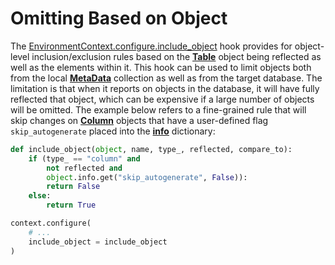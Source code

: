 # Omitting Based on Object

[EnvironmentContext.configure.include_object]: http://localhost:3002/en/api/runtime.html#alembic.runtime.environment.EnvironmentContext.configure.params.include_object
[Table]: https://docs.sqlalchemy.org/en/14/core/metadata.html#sqlalchemy.schema.Table
[MetaData]: https://docs.sqlalchemy.org/en/14/core/metadata.html#sqlalchemy.schema.MetaData
[Column]: https://docs.sqlalchemy.org/en/14/core/metadata.html#sqlalchemy.schema.Column
[info]: https://docs.sqlalchemy.org/en/14/core/metadata.html#sqlalchemy.schema.Column.info

The [EnvironmentContext.configure.include_object] hook provides for object-level inclusion/exclusion rules based on the **[Table]** object being reflected as well as the elements within it. This hook can be used to limit objects both from the local **[MetaData]** collection as well as from the target database. The limitation is that when it reports on objects in the database, it will have fully reflected that object, which can be expensive if a large number of objects will be omitted. The example below refers to a fine-grained rule that will skip changes on **[Column]** objects that have a user-defined flag `skip_autogenerate` placed into the **[info]** dictionary:

```python
def include_object(object, name, type_, reflected, compare_to):
    if (type_ == "column" and
        not reflected and
        object.info.get("skip_autogenerate", False)):
        return False
    else:
        return True

context.configure(
    # ...
    include_object = include_object
)
```
